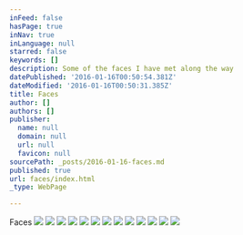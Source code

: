 ```yaml
---
inFeed: false
hasPage: true
inNav: true
inLanguage: null
starred: false
keywords: []
description: Some of the faces I have met along the way
datePublished: '2016-01-16T00:50:54.381Z'
dateModified: '2016-01-16T00:50:31.385Z'
title: Faces
author: []
authors: []
publisher:
  name: null
  domain: null
  url: null
  favicon: null
sourcePath: _posts/2016-01-16-faces.md
published: true
url: faces/index.html
_type: WebPage

---
```

Faces
![](https://the-grid-user-content.s3-us-west-2.amazonaws.com/039142d2-d376-4b84-a78c-efb74ea0bb42.png)
![](https://the-grid-user-content.s3-us-west-2.amazonaws.com/ccb679e9-4377-4429-b54d-aea36437a1d4.png)
![](https://the-grid-user-content.s3-us-west-2.amazonaws.com/71490a16-1e64-447f-a4e8-e19b71b3d108.png)
![](https://the-grid-user-content.s3-us-west-2.amazonaws.com/f51997c4-56cb-474d-aa8e-d4cca9e57fb4.png)
![](https://the-grid-user-content.s3-us-west-2.amazonaws.com/22db28c8-d932-47c5-abe5-a4aad690fb99.png)
![](https://the-grid-user-content.s3-us-west-2.amazonaws.com/7ee830de-1f07-434e-aa14-32810cc25c96.png)
![](https://the-grid-user-content.s3-us-west-2.amazonaws.com/ca69c880-e457-4b78-b4ed-6cb94780ce3a.png)
![](https://the-grid-user-content.s3-us-west-2.amazonaws.com/cc78c273-0df5-4297-99a7-f7d4d6d19849.png)
![](https://the-grid-user-content.s3-us-west-2.amazonaws.com/0b31800c-6e32-4f5d-b6a4-f8d0906fe97b.png)
![](https://the-grid-user-content.s3-us-west-2.amazonaws.com/a47234f6-8dd2-495f-a0c8-14238d21e701.png)
![](https://the-grid-user-content.s3-us-west-2.amazonaws.com/74c64b6c-8fa9-4203-8457-bcef7137bc60.png)
![](https://the-grid-user-content.s3-us-west-2.amazonaws.com/e3b2db62-702d-4208-8f4f-003d6872b294.png)
![](https://the-grid-user-content.s3-us-west-2.amazonaws.com/07117c32-1282-4016-9f2b-79e7ae13d9f3.png)